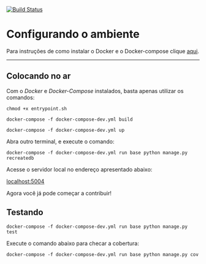 [![Build Status](https://travis-ci.org/Kalkuli/2018.2-Kalkuli_Reports.svg?branch=master
)](https://travis-ci.com/Kalkuli/2018.2-Kalkuli_Reports)


# Configurando o ambiente
Para instruções de como instalar o Docker e o Docker-compose clique [aqui](https://github.com/Kalkuli/2018.2-Kalkuli_Front-End/blob/master/README.md).

***   

## Colocando no ar
Com o _Docker_ e _Docker-Compose_ instalados, basta apenas utilizar os comandos:

```
chmod +x entrypoint.sh

docker-compose -f docker-compose-dev.yml build

docker-compose -f docker-compose-dev.yml up
```

Abra outro terminal, e execute o comando:


```
docker-compose -f docker-compose-dev.yml run base python manage.py recreatedb
```

Acesse o servidor local no endereço apresentado abaixo:

[localhost:5004](http://localhost:5004/)    

Agora você já pode começar a contribuir!


## Testando

```
docker-compose -f docker-compose-dev.yml run base python manage.py test
```  

Execute o comando abaixo para checar a cobertura:   

```
docker-compose -f docker-compose-dev.yml run base python manage.py cov   
```